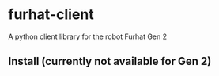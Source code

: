 # furhat-client
A python client library for the robot Furhat Gen 2

## Install (currently not available for Gen 2)
